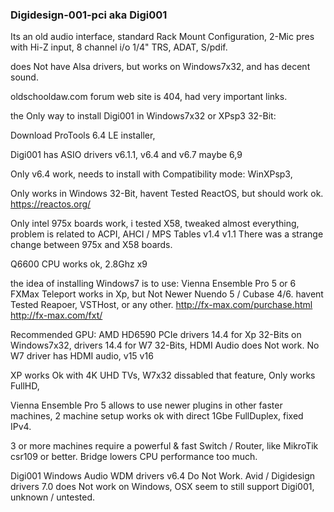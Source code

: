 ### Digidesign-001-pci aka Digi001

Its an old audio interface, standard Rack Mount Configuration,
2-Mic pres with Hi-Z input, 8 channel i/o 1/4" TRS, ADAT, S/pdif.

does Not have Alsa drivers,
but works on Windows7x32, and has decent sound.

oldschooldaw.com forum web site is 404, had very important links.

the Only way to install Digi001 in Windows7x32 or XPsp3 32-Bit:

Download ProTools 6.4 LE installer,

Digi001 has ASIO drivers v6.1.1, v6.4 and v6.7 maybe 6,9

Only v6.4 work,
needs to install with Compatibility mode: WinXPsp3,

Only works in Windows 32-Bit,
havent Tested ReactOS, but should work ok. https://reactos.org/

Only intel 975x boards work, i tested X58, tweaked almost everything, 
problem is related to ACPI, AHCI / MPS Tables v1.4 v1.1
There was a strange change between 975x and X58 boards.

Q6600 CPU works ok, 2.8Ghz x9

the idea of installing Windows7 is to use: Vienna Ensemble Pro 5 or 6 
FXMax Teleport works in Xp, but Not Newer Nuendo 5 / Cubase 4/6.
havent Tested Reapoer, VSTHost, or any other.
http://fx-max.com/purchase.html
http://fx-max.com/fxt/

Recommended GPU: AMD HD6590 PCIe
drivers 14.4 for Xp 32-Bits on Windows7x32,
drivers 14.4 for W7 32-Bits, HDMI Audio does Not work.
No W7 driver has HDMI audio, v15 v16 

XP works Ok with 4K UHD TVs,
W7x32 dissabled that feature, Only works FullHD,

Vienna Ensemble Pro 5 allows to use newer plugins in other faster machines,
2 machine setup works ok with direct 1Gbe FullDuplex, fixed IPv4. 

3 or more machines require a powerful & fast Switch / Router, like MikroTik csr109 or better. 
Bridge lowers CPU performance too much.

Digi001 Windows Audio WDM drivers v6.4 Do Not Work.
Avid / Digidesign drivers 7.0 does Not work on Windows, OSX seem to still support Digi001, unknown / untested.

